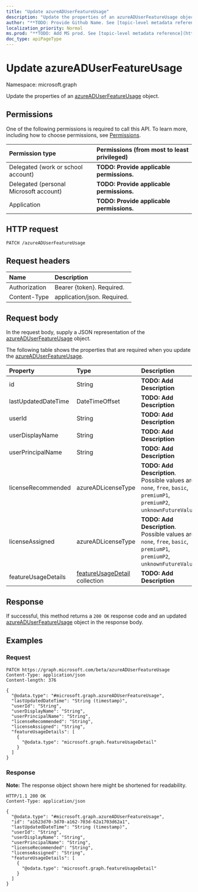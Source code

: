 ```yaml
---
title: "Update azureADUserFeatureUsage"
description: "Update the properties of an azureADUserFeatureUsage object."
author: "**TODO: Provide Github Name. See [topic-level metadata reference](https://msgo.azurewebsites.net/add/document/guidelines/metadata.html#topic-level-metadata)**"
localization_priority: Normal
ms.prod: "**TODO: Add MS prod. See [topic-level metadata reference](https://msgo.azurewebsites.net/add/document/guidelines/metadata.html#topic-level-metadata)**"
doc_type: apiPageType
---
```


# Update azureADUserFeatureUsage
Namespace: microsoft.graph

Update the properties of an [azureADUserFeatureUsage](../resources/azureaduserfeatureusage.md) object.

## Permissions
One of the following permissions is required to call this API. To learn more, including how to choose permissions, see [Permissions](/graph/permissions-reference).

|Permission type|Permissions (from most to least privileged)|
|:---|:---|
|Delegated (work or school account)|**TODO: Provide applicable permissions.**|
|Delegated (personal Microsoft account)|**TODO: Provide applicable permissions.**|
|Application|**TODO: Provide applicable permissions.**|

## HTTP request

<!-- {
  "blockType": "ignored"
}
-->
``` http
PATCH /azureADUserFeatureUsage
```

## Request headers
|Name|Description|
|:---|:---|
|Authorization|Bearer {token}. Required.|
|Content-Type|application/json. Required.|

## Request body
In the request body, supply a JSON representation of the [azureADUserFeatureUsage](../resources/azureaduserfeatureusage.md) object.

The following table shows the properties that are required when you update the [azureADUserFeatureUsage](../resources/azureaduserfeatureusage.md).

|Property|Type|Description|
|:---|:---|:---|
|id|String|**TODO: Add Description**|
|lastUpdatedDateTime|DateTimeOffset|**TODO: Add Description**|
|userId|String|**TODO: Add Description**|
|userDisplayName|String|**TODO: Add Description**|
|userPrincipalName|String|**TODO: Add Description**|
|licenseRecommended|azureADLicenseType|**TODO: Add Description**. Possible values are: `none`, `free`, `basic`, `premiumP1`, `premiumP2`, `unknownFutureValue`.|
|licenseAssigned|azureADLicenseType|**TODO: Add Description**. Possible values are: `none`, `free`, `basic`, `premiumP1`, `premiumP2`, `unknownFutureValue`.|
|featureUsageDetails|[featureUsageDetail](../resources/featureusagedetail.md) collection|**TODO: Add Description**|



## Response

If successful, this method returns a `200 OK` response code and an updated [azureADUserFeatureUsage](../resources/azureaduserfeatureusage.md) object in the response body.

## Examples

### Request
<!-- {
  "blockType": "request",
  "name": "update_azureaduserfeatureusage"
}
-->
``` http
PATCH https://graph.microsoft.com/beta/azureADUserFeatureUsage
Content-Type: application/json
Content-length: 376

{
  "@odata.type": "#microsoft.graph.azureADUserFeatureUsage",
  "lastUpdatedDateTime": "String (timestamp)",
  "userId": "String",
  "userDisplayName": "String",
  "userPrincipalName": "String",
  "licenseRecommended": "String",
  "licenseAssigned": "String",
  "featureUsageDetails": [
    {
      "@odata.type": "microsoft.graph.featureUsageDetail"
    }
  ]
}
```


### Response
**Note:** The response object shown here might be shortened for readability.
<!-- {
  "blockType": "response",
  "truncated": true
}
-->
``` http
HTTP/1.1 200 OK
Content-Type: application/json

{
  "@odata.type": "#microsoft.graph.azureADUserFeatureUsage",
  "id": "a1623d70-3d70-a162-703d-62a1703d62a1",
  "lastUpdatedDateTime": "String (timestamp)",
  "userId": "String",
  "userDisplayName": "String",
  "userPrincipalName": "String",
  "licenseRecommended": "String",
  "licenseAssigned": "String",
  "featureUsageDetails": [
    {
      "@odata.type": "microsoft.graph.featureUsageDetail"
    }
  ]
}
```

